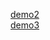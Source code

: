  [demo2](https://ylmx2335804706.github.io/learn/day5-6/resume.html)  
  [demo3](https://ylmx2335804706.github.io/learn/1-2/resume.html) 
